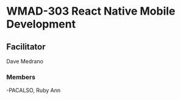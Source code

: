 # WMAD-303 React Native Mobile Development

## Facilitator
Dave Medrano

### Members
-PACALSO, Ruby Ann